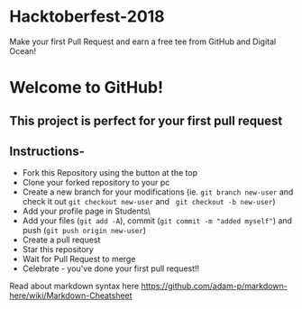 # Hacktoberfest-2018

Make your first Pull Request and earn a free tee from GitHub and Digital Ocean!

# Welcome to GitHub!
## This project is perfect for your first pull request

## Instructions-

- Fork this Repository using the button at the top
- Clone your forked repository to your pc
- Create a new branch for your modifications (ie. ```git branch new-user``` and check it out ```git checkout new-user``` and ``` git checkout -b new-user```)
- Add your profile page in Students\
- Add your files (```git add -A```), commit (```git commit -m "added myself"```) and push (```git push origin new-user```)
- Create a pull request
- Star this repository
- Wait for Pull Request to merge
- Celebrate - you've done your first pull request!!


Read about markdown syntax here
https://github.com/adam-p/markdown-here/wiki/Markdown-Cheatsheet
